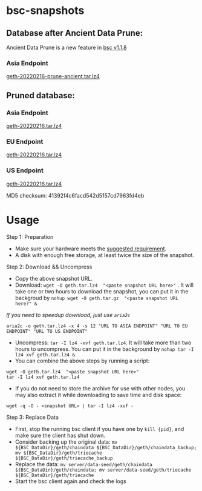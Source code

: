 
# bsc-snapshots

## Database after Ancient Data Prune:

Ancient Data Prune is a new feature in [bsc v1.1.8](https://github.com/binance-chain/bsc/releases/tag/v1.1.8)

### Asia Endpoint

[geth-20220216-prune-ancient.tar.lz4](https://tf-dex-prod-public-snapshot-site1.s3.amazonaws.com/geth-20220216-prune-ancient.tar.lz4?AWSAccessKeyId=AKIAYINE6SBQPUZDDRRO&Signature=5mV%2BitmrvyKlq3ZzIc%2FVlQIivwI%3D&Expires=1647660522)


## Pruned database:


### Asia Endpoint


[geth-20220216.tar.lz4
](https://tf-dex-prod-public-snapshot-site1.s3-accelerate.amazonaws.com/geth-20220216.tar.lz4?AWSAccessKeyId=AKIAYINE6SBQPUZDDRRO&Signature=1G2UW7DOAPGHPTsfn%2B7KFl5cVsw%3D&Expires=1647643476
)

### EU Endpoint


[geth-20220216.tar.lz4
](https://tf-dex-prod-public-snapshot.s3-accelerate.amazonaws.com/geth-20220216.tar.lz4?AWSAccessKeyId=AKIAYINE6SBQPUZDDRRO&Signature=mxFZ3%2BMhames%2FVRqEM35%2Bnw8oaw%3D&Expires=1647643476
)


### US Endpoint


[geth-20220216.tar.lz4
](https://tf-dex-prod-public-snapshot-site3.s3-accelerate.amazonaws.com/geth-20220216.tar.lz4?AWSAccessKeyId=AKIAYINE6SBQPUZDDRRO&Signature=F1L5Fiq4kbsopSsv02mL2qeUnes%3D&Expires=1647643477
)

MD5 checksum: 41392f4c6facd542d5157cd7963fd4eb



# Usage 

Step 1: Preparation
- Make sure your hardware meets the [suggested requirement](https://docs.binance.org/smart-chain/developer/fullnode.html).
- A disk with enough free storage, at least twice the size of the snapshot.

Step 2: Download && Uncompress
- Copy the above snapshot URL.
- Download:  `wget -O geth.tar.lz4  "<paste snapshot URL here>"` . It will take one or two hours to download the snapshot, you can put it in the backgroud by `nohup wget -O geth.tar.gz  "<paste snapshot URL here?" &`


*If you need to speedup download, just use `aria2c`*
```
aria2c -o geth.tar.lz4 -x 4 -s 12 "URL TO ASIA ENDPOINT" "URL TO EU ENDPOINT" "URL TO US ENDPOINT"
```


- Uncompress: `tar -I lz4 -xvf geth.tar.lz4`. It will take more than two hours to uncompress. You can put it in the background by `nohup tar -I lz4 xvf geth.tar.lz4 &`
- You can combine the above steps by running a script:
```
wget -O geth.tar.lz4  "<paste snapshot URL here>"
tar -I lz4 xvf geth.tar.lz4
```


- If you do not need to store the archive for use with other nodes, you may also extract it while downloading to save time and disk space:
```
wget -q -O - <snapshot URL> | tar -I lz4 -xvf -
```


Step 3: Replace Data
- First, stop the running bsc client if you have one by `kill {pid}`, and make sure the client has shut down.
- Consider backing up the original data: `mv ${BSC_DataDir}/geth/chaindata ${BSC_DataDir}/geth/chaindata_backup; mv ${BSC_DataDir}/geth/triecache ${BSC_DataDir}/geth/triecache_backup`
- Replace the data: `mv server/data-seed/geth/chaindata ${BSC_DataDir}/geth/chaindata; mv server/data-seed/geth/triecache ${BSC_DataDir}/geth/triecache`
- Start the bsc client again and check the logs

